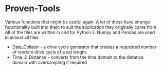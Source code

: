 # Proven-Tools
Various functions that might be useful again.
A lot of these have strange functionality built into them to suit the application they originally came from.
All of the files are written in and for Python 3.
Numpy and Pandas are used in almost all files.

* Data_Collator - a drive cycle generator that creates a requested number of random drive cycls of a set length.
* Time_2_Distance - converts from the time domain to the distance domain with oversampling if required
